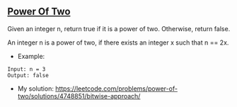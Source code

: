 ## [Power Of Two](https://leetcode.com/problems/power-of-two/description/)

Given an integer n, return true if it is a power of two. Otherwise, return false.

An integer n is a power of two, if there exists an integer x such that n == 2x.


- Example:
```
Input: n = 3
Output: false
```

- My solution: https://leetcode.com/problems/power-of-two/solutions/4748851/bitwise-approach/

